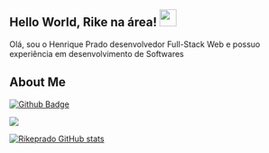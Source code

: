 ## Hello World, Rike na área! <img src=https://github.com/TheDudeThatCode/TheDudeThatCode/blob/master/Assets/Earth.gif width="30">

Olá, sou o Henrique Prado desenvolvedor Full-Stack Web e possuo experiência em desenvolvimento de Softwares

 
## About Me
[![Github Badge](https://img.shields.io/badge/-Github-000?style=flat-square&logo=Github&logoColor=white&link=https://github.com/rikeprado)](https://github.com/rikeprado)



<a href="https://github.com/rikeprado/github-readme-stats">
  <img align="center" src="https://github-readme-stats.vercel.app/api/pin/?username=rikeprado&repo=github-readme-stats" />
</a>



[![Rikeprado GitHub stats](https://github-readme-stats.vercel.app/api?username=rikeprado)](https://github.com/rikeprado/github-readme-stats)

